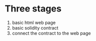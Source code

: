# Three stages
1. basic html web page
2. basic solidity contract
3. connect the contract to the web page

